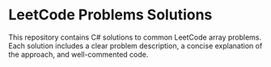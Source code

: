 # LeetCode Problems Solutions

This repository contains C# solutions to common LeetCode array problems.  
Each solution includes a clear problem description, a concise explanation of the approach, and well-commented code. 
